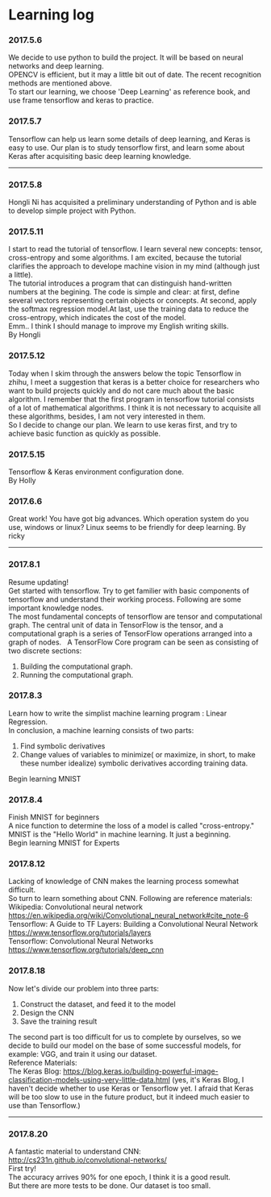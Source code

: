 # Learning log  
### 2017.5.6  
We decide to use python to build the project. It will be based on neural networks and deep learning.  
OPENCV is efficient, but it may a little bit out of date. The recent recognition methods are mentioned above.  
To start our learning, we choose 'Deep Learning' as reference book, and use frame tensorflow and keras to practice.  
### 2017.5.7   
Tensorflow can help us learn some details of deep learning, and Keras is easy to use. Our plan is to study tensorflow first, and learn some about Keras after acquisiting basic deep learning knowledge.   

----  

### 2017.5.8  
Hongli Ni has acquisited a preliminary understanding of Python and is able to develop simple project with Python.   
### 2017.5.11
I start to read the tutorial of tensorflow. I learn several new concepts: tensor, cross-entropy and some algorithms. I am excited, because the tutorial clarifies the approach to develope machine vision in my mind (although just a little).   
The tutorial introduces a program that can distinguish hand-written numbers at the begining. The code is simple and clear: at first, define several vectors representing certain objects or concepts. At second, apply the softmax regression model.At last, use the training data to reduce the cross-entropy, which indicates the cost of the model.    
Emm.. I think I should manage to improve my English writing skills.  
By Hongli  
### 2017.5.12  
Today when I skim through the answers below the topic Tensorflow in zhihu, I meet a suggestion that keras is a better choice for researchers who want to build projects quickly and do not care much about the basic algorithm. I remember that the first program in tensorflow tutorial consists of a lot of mathematical algorithms. I think it is not necessary to acquisite all these algorithms, besides, I am not very interested in them.   
So I decide to change our plan. We learn to use keras first, and try to achieve basic function as quickly as possible.   
### 2017.5.15
Tensorflow & Keras environment configuration done.  
By Holly


### 2017.6.6
Great work! You have got big advances. 
Which operation system do you use, windows or linux? Linux seems to be friendly for deep learning.
By ricky

----   

### 2017.8.1   
Resume updating!   
Get started with tensorflow. Try to get familier with basic components of tensorflow and understand their working process. Following are some important knowledge nodes.   
The most fundamental concepts of tensorflow are tensor and computational graph. The central unit of data in TensorFlow is the tensor, and a computational graph is a series of TensorFlow operations arranged into a graph of nodes.   
A TensorFlow Core program can be seen as consisting of two discrete sections:    
1. Building the computational graph.   
2. Running the computational graph.   

### 2017.8.3  
Learn how to write the simplist machine learning program : Linear Regression.   
In conclusion, a machine learning consists of two parts:   
1. Find symbolic derivatives
2. Change values of variables to minimize( or maximize, in short, to make these number idealize) symbolic derivatives according training data.        
   
Begin learning MNIST   

### 2017.8.4  
Finish MNIST for beginners    
A nice function to determine the loss of a model is called "cross-entropy."
MNIST is the "Hello World" in machine learning. It just a beginning.   
Begin learning MNIST for Experts    

### 2017.8.12   
Lacking of knowledge of CNN makes the learning process somewhat difficult.   
So turn to learn something about CNN. Following are reference materials:   
Wikipedia: Convolutional neural network https://en.wikipedia.org/wiki/Convolutional_neural_network#cite_note-6   
Tensorflow: A Guide to TF Layers: Building a Convolutional Neural Network https://www.tensorflow.org/tutorials/layers   
Tensorflow: Convolutional Neural Networks https://www.tensorflow.org/tutorials/deep_cnn   

### 2017.8.18   
Now let's divide our problem into three parts:    
1. Construct the dataset, and feed it to the model   
2. Design the CNN   
3. Save the training result   

The second part is too difficult for us to complete by ourselves, so we decide to build our model on the base of some successful models, for example: VGG, and train it using our dataset.     
Reference Materials:     
The Keras Blog: https://blog.keras.io/building-powerful-image-classification-models-using-very-little-data.html (yes, it's Keras Blog, I haven't decide whether to use Keras or Tensorflow yet. I afraid that Keras will be too slow to use in the future product, but it indeed much easier to use than Tensorflow.)     

------

### 2017.8.20
A fantastic material to understand CNN: http://cs231n.github.io/convolutional-networks/   
First try!   
The accuracy arrives 90% for one epoch, I think it is a good result.    
But there are more tests to be done. Our dataset is too small.
